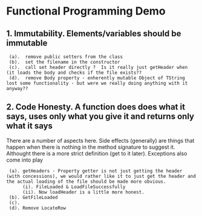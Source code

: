 # Functional Programming Demo

## 1. Immutability.  Elements/variables should be immutable

     (a).  remove public setters from the class
     (b).  set the filename in the constructor
     (c).  call set header directly ?  Is it really just getHeader when (it loads the body and checks if the file exists??
     (d).  remove Body property - enherently mutable Object of TString lost some functionality - but were we really doing anything with it anyway??

## 2. Code Honesty. A function does does what it says, uses only what you give it and returns only what it says 

There are a number of aspects here.  Side effects (generally) are things that happen when there is nothing in the method signature to suggest it.  Althought there is a more strict definition (get to it later).  Exceptions also come into play

     (a). getHeaders - Property getter is not just getting the header (with concessions), we would rather like it to just get the header and the actual loading of the file should be made more obvious.
          (i). FileLoaded & LoadFileSuccessfully 
          (ii). Now loadHeader is a little more honest.
     (b). GetFileLoaded
     (c). 
     (d). Remove LocateRow

